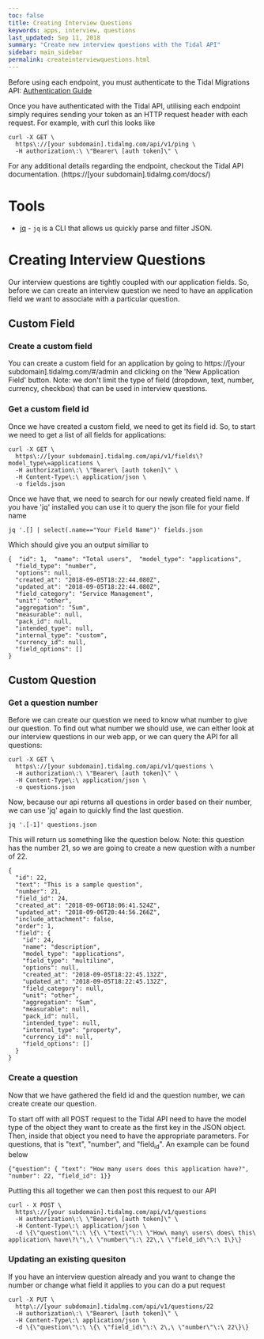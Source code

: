 ```yaml
---
toc: false
title: Creating Interview Questions
keywords: apps, interview, questions
last_updated: Sep 11, 2018
summary: "Create new interview questions with the Tidal API"
sidebar: main_sidebar
permalink: createinterviewquestions.html
---
```


Before using each endpoint, you must authenticate to the Tidal Migrations API:
[Authentication Guide](authenticate.html)

Once you have authenticated with the Tidal API, utilising each endpoint simply requires sending your token as an HTTP request header with each request. For example, with curl this looks like

    curl -X GET \
      https\://[your subdomain].tidalmg.com/api/v1/ping \
      -H authorization\:\ \"Bearer\ [auth token]\" \

For any additional details regarding the endpoint, checkout the Tidal API documentation.
(https://[your subdomain].tidalmg.com/docs/)

# Tools

 * [jq](https://stedolan.github.io/jq/) - `jq` is a CLI that allows us quickly parse and filter JSON.

# Creating Interview Questions

Our interview questions are tightly coupled with our application fields. So, before we can create an interview question we need to have an application field we want to associate with a particular question.

## Custom Field

### Create a custom field

You can create a custom field for an application by going to https://[your subdomain].tidalmg.com/#/admin and clicking on the 'New Application Field' button. Note: we don't limit the type of field (dropdown, text, number, currency, checkbox) that can be used in interview questions.

### Get a custom field id

Once we have created a custom field, we need to get its field id. So, to start we need to get a list of all fields for applications:

    curl -X GET \
      https\://[your subdomain].tidalmg.com/api/v1/fields\?model_type\=applications \
      -H authorization\:\ \"Bearer\ [auth token]\" \
      -H Content-Type\:\ application/json \
      -o fields.json


Once we have that, we need to search for our newly created field name. If you have 'jq' installed you can use it to query the json file for your field name

    jq '.[] | select(.name=="Your Field Name")' fields.json

Which should give you an output similiar to

    {  "id": 1,  "name": "Total users",  "model_type": "applications",
      "field_type": "number",
      "options": null,
      "created_at": "2018-09-05T18:22:44.080Z",
      "updated_at": "2018-09-05T18:22:44.080Z",
      "field_category": "Service Management",
      "unit": "other",
      "aggregation": "Sum",
      "measurable": null,
      "pack_id": null,
      "intended_type": null,
      "internal_type": "custom",
      "currency_id": null,
      "field_options": []
    }


## Custom Question

### Get a question number

Before we can create our question we need to know what number to give our question. To find out what number we should use, we can either look at our interview questions in our web app, or we can query the API for all questions:

    curl -X GET \
      https\://[your subdomain].tidalmg.com/api/v1/questions \
      -H authorization\:\ \"Bearer\ [auth token]\" \
      -H Content-Type\:\ application/json \
      -o questions.json

Now, because our api returns all questions in order based on their number, we can use 'jq' again to quickly find the last question.

    jq '.[-1]' questions.json

This will return us something like the question below. Note: this question has the number 21, so we are going to create a new question with a number of 22.

    {
      "id": 22,
      "text": "This is a sample question",
      "number": 21,
      "field_id": 24,
      "created_at": "2018-09-06T18:06:41.524Z",
      "updated_at": "2018-09-06T20:44:56.266Z",
      "include_attachment": false,
      "order": 1,
      "field": {
        "id": 24,
        "name": "description",
        "model_type": "applications",
        "field_type": "multiline",
        "options": null,
        "created_at": "2018-09-05T18:22:45.132Z",
        "updated_at": "2018-09-05T18:22:45.132Z",
        "field_category": null,
        "unit": "other",
        "aggregation": "Sum",
        "measurable": null,
        "pack_id": null,
        "intended_type": null,
        "internal_type": "property",
        "currency_id": null,
        "field_options": []
      }
    }

### Create a question

Now that we have gathered the field id and the question number, we can create create our question.

To start off with all POST request to the Tidal API need to have the model type of the object they want to create as the first key in the JSON object. Then, inside that object you need to have the appropriate parameters. For questions, that is "text", "number", and "field<sub>id</sub>". An example can be found below

    {"question": { "text": "How many users does this application have?", "number": 22, "field_id": 1}}

Putting this all together we can then post this request to our API

    curl - X POST \
      https\://[your subdomain].tidalmg.com/api/v1/questions
      -H authorization\:\ \"Bearer\ [auth token]\" \
      -H Content-Type\:\ application/json \
      -d \{\"question\"\:\ \{\ \"text\"\:\ \"How\ many\ users\ does\ this\ application\ have\?\"\,\ \"number\"\:\ 22\,\ \"field_id\"\:\ 1\}\}


### Updating an existing quesiton

If you have an interview question already and you want to change the number or change what field it applies to you can do a put request

    curl -X PUT \
      http\://[your subdomain].tidalmg.com/api/v1/questions/22
      -H authorization\:\ \"Bearer\ [auth token]\" \
      -H Content-Type\:\ application/json \
      -d \{\"question\"\:\ \{\ \"field_id\"\:\ 2\,\ \"number\"\:\ 22\}\}
